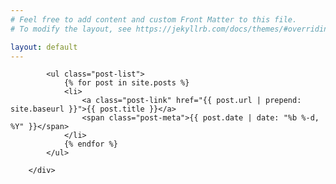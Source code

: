 ```yaml
---
# Feel free to add content and custom Front Matter to this file.
# To modify the layout, see https://jekyllrb.com/docs/themes/#overriding-theme-defaults

layout: default
---
```


<div class="home">
  <div class="posts card">
        <div class="card-content white-text">

            <ul class="post-list">
                {% for post in site.posts %}
                <li>
                    <a class="post-link" href="{{ post.url | prepend: site.baseurl }}">{{ post.title }}</a>     
                    <span class="post-meta">{{ post.date | date: "%b %-d, %Y" }}</span>       
                </li>
                {% endfor %}
            </ul>

        </div>
   </div>

</div>